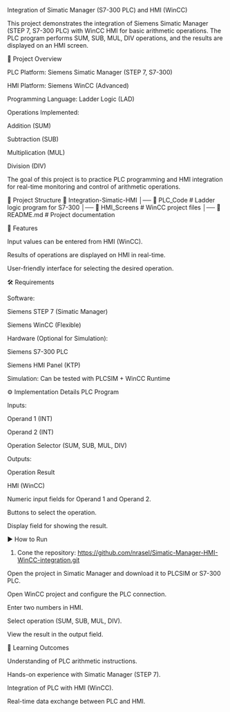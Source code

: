 Integration of Simatic Manager (S7-300 PLC) and HMI (WinCC)

This project demonstrates the integration of Siemens Simatic Manager (STEP 7, S7-300 PLC) with WinCC HMI for basic arithmetic operations. The PLC program performs SUM, SUB, MUL, DIV operations, and the results are displayed on an HMI screen.

🚀 Project Overview

PLC Platform: Siemens Simatic Manager (STEP 7, S7-300)

HMI Platform: Siemens WinCC (Advanced)

Programming Language: Ladder Logic (LAD)

Operations Implemented:

  Addition (SUM)
  
  Subtraction (SUB)
  
  Multiplication (MUL)
  
  Division (DIV)

The goal of this project is to practice PLC programming and HMI integration for real-time monitoring and control of arithmetic operations.

📂 Project Structure
📁 Integration-Simatic-HMI
│── 📁 PLC_Code        # Ladder logic program for S7-300
│── 📁 HMI_Screens     # WinCC project files
│── 📄 README.md       # Project documentation

🔧 Features

Input values can be entered from HMI (WinCC).

Results of operations are displayed on HMI in real-time.

User-friendly interface for selecting the desired operation.


🛠️ Requirements

Software:

Siemens STEP 7 (Simatic Manager)

Siemens WinCC (Flexible)

Hardware (Optional for Simulation):

Siemens S7-300 PLC

Siemens HMI Panel (KTP)

Simulation: Can be tested with PLCSIM + WinCC Runtime

⚙️ Implementation Details
PLC Program

Inputs:

Operand 1 (INT)

Operand 2 (INT)

Operation Selector (SUM, SUB, MUL, DIV)

Outputs:

Operation Result

HMI (WinCC)

Numeric input fields for Operand 1 and Operand 2.

Buttons to select the operation.

Display field for showing the result.



▶️ How to Run
1. Cone the repository:
     https://github.com/nrasel/Simatic-Manager-HMI-WinCC-integration.git
   
Open the project in Simatic Manager and download it to PLCSIM or S7-300 PLC.

Open WinCC project and configure the PLC connection.

Enter two numbers in HMI.

Select operation (SUM, SUB, MUL, DIV).

View the result in the output field.

📖 Learning Outcomes

Understanding of PLC arithmetic instructions.

Hands-on experience with Simatic Manager (STEP 7).

Integration of PLC with HMI (WinCC).

Real-time data exchange between PLC and HMI.
